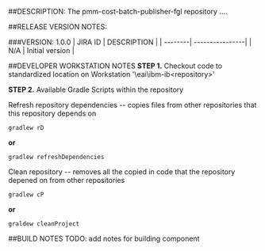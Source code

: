 ##DESCRIPTION:
The pmm-cost-batch-publisher-fgl repository ....

##RELEASE VERSION NOTES:

###VERSION: 1.0.0
| JIRA ID |  DESCRIPTION    |
| --------| ----------------|
| N/A     | Initial version |


##DEVELOPER WORKSTATION NOTES
**STEP 1.** Checkout code to standardized location on Workstation '<userhomedir>\eai\ibm-ib\<repository>'

**STEP 2.** Available Gradle Scripts within the repository

Refresh repository dependencies -- copies files from other repositories that this repository depends on

    gradlew rD

**or** 

    gradlew refreshDependencies

Clean repository -- removes all the copied in code that the repository depened on from other repositories

    gradlew cP

**or**

    graldew cleanProject




##BUILD NOTES
TODO: add notes for building component
